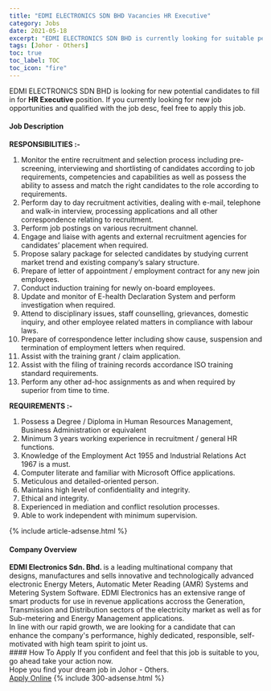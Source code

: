 ```yaml
---
title: "EDMI ELECTRONICS SDN BHD Vacancies HR Executive" 
category: Jobs 
date: 2021-05-18 
excerpt: "EDMI ELECTRONICS SDN BHD is currently looking for suitable person to fill in the HR Executive which based in Johor - Others" 
tags: [Johor - Others] 
toc: true 
toc_label: TOC 
toc_icon: "fire" 
--- 
```


<p>EDMI ELECTRONICS SDN BHD is looking for new potential candidates to fill in for <b>HR Executive</b> position. If you currently looking for new job opportunities and qualified with the job desc, feel free to apply this job.
</p><div><div><h4>Job Description</h4></div><div><div><span><div><p><strong>RESPONSIBILITIES :-</strong></p><ol><li><span>Monitor the entire recruitment and selection process including pre-screening, interviewing and shortlisting of candidates according to job requirements, competencies and capabilities as well as possess the ability to assess and match the right candidates to the role according to requirements.</span></li><li><span>Perform day to day recruitment activities, dealing with e-mail, telephone and walk-in interview, processing applications and all other correspondence relating to recruitment.</span></li><li><span>Perform job postings on various recruitment channel.</span></li><li><span>Engage and liaise with agents and external recruitment agencies for candidates&#8217; placement when required.</span></li><li><span>Propose salary package for selected candidates by studying current market trend and existing company&#8217;s salary structure.</span></li><li><span>Prepare of letter of appointment / employment contract for any new join employees.</span></li><li><span>Conduct induction training for newly on-board employees.</span></li><li><span>Update and monitor of E-health Declaration System and perform investigation when required.</span></li><li><span>Attend to disciplinary issues, staff counselling, grievances, domestic inquiry, and other employee related matters in compliance with labour laws.</span></li><li><span>Prepare of correspondence letter including show cause, suspension and termination of employment letters when required.</span></li><li><span>Assist with the training grant / claim application.</span></li><li><span>Assist with the filing of training records accordance ISO training standard requirements.</span></li><li><span>Perform any other ad-hoc assignments as and when required by superior from time to time.</span></li></ol><p><strong>REQUIREMENTS :-</strong></p><ol><li><span>Possess a Degree / Diploma in Human Resources Management, Business Administration or equivalent</span></li><li><span>Minimum 3 years working experience in recruitment / general HR functions.</span></li><li><span>Knowledge of the Employment Act 1955 and Industrial Relations Act 1967 is a must.</span></li><li><span>Computer literate and familiar with Microsoft Office applications.</span></li><li><span>Meticulous and detailed-oriented person.</span></li><li><span>Maintains high level of confidentiality and integrity.</span></li><li><span>Ethical and integrity.</span></li><li><span>Experienced in mediation and conflict resolution processes.</span></li><li><span>Able to work independent with minimum supervision.</span></li></ol></div></span></div></div></div> 
{% include article-adsense.html %} 
<div><div><h4>Company Overview</h4></div><div><div><span><div><div>
<div><strong>EDMI Electronics Sdn. Bhd. </strong>is a leading multinational company that designs, manufactures and sells innovative and technologically advanced electronic Energy Meters, Automatic Meter Reading (AMR) Systems and Metering System Software. EDMI Electronics has an extensive range of smart products for use in revenue applications accross the Generation, Transmission and Distribution sectors of the electricity market as well as for Sub-metering and Energy Management applications.</div>
<div>In line with our rapid growth, we are looking for a candidate that can enhance the company's performance, highly dedicated, responsible, self-motivated with high team spirit to joint us.</div>
</div></div></span></div></div></div> 
#### How To Apply 
If you confident and feel that this job is suitable to you, go ahead take your action now. <br/> 
Hope you find your dream job in Johor - Others. <br/> 
<a href="https://www.jobstreet.com.my/en/job/hr-executive-4568009?jobId=jobstreet-my-job-4568009&" class="btn btn--info" target="_blank" rel="nofollow noopenner">Apply Online</a> 
{% include 300-adsense.html %} 
